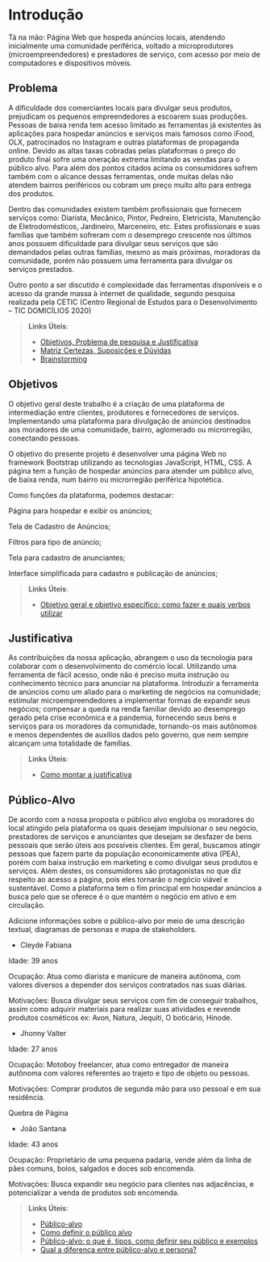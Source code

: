 # Introdução

Tá na mão: Página Web que hospeda anúncios locais, atendendo inicialmente uma comunidade periférica, voltado a microprodutores (microempreendedores) e prestadores de serviço, com acesso por meio de computadores e dispositivos móveis. 

## Problema
A dificuldade dos comerciantes locais para divulgar seus produtos, prejudicam os pequenos empreendedores a escoarem suas produções. Pessoas de baixa renda tem acesso limitado as ferramentas já existentes às aplicações para hospedar anúncios e serviços mais famosos como iFood,  OLX, patrocinados no Instagram e outras plataformas de propaganda online. Devido as altas taxas cobradas pelas plataformas o preço do produto final sofre uma oneração extrema limitando as vendas para o público alvo. Para além dos pontos citados acima os consumidores sofrem também com o alcance dessas ferramentas, onde muitas delas não atendem bairros periféricos ou cobram um preço muito alto para entrega dos produtos. 

Dentro das comunidades existem também profissionais que fornecem serviços como: Diarista, Mecânico, Pintor, Pedreiro, Eletricista, Manutenção de Eletrodomésticos, Jardineiro, Marceneiro, etc. Estes profissionais e suas famílias que também sofreram com o desemprego crescente nos últimos anos possuem dificuldade para divulgar seus serviços que são demandados pelas outras famílias, mesmo as mais próximas, moradoras da comunidade, porém não possuem uma ferramenta para divulgar os serviços prestados.   

Outro ponto a ser discutido é complexidade das ferramentas disponíveis e o acesso da grande massa à internet de qualidade, segundo pesquisa realizada pela CETIC (Centro Regional de Estudos para o Desenvolvimento – TIC DOMICÍLIOS 2020)   



> **Links Úteis**:
> - [Objetivos, Problema de pesquisa e Justificativa](https://medium.com/@versioparole/objetivos-problema-de-pesquisa-e-justificativa-c98c8233b9c3)
> - [Matriz Certezas, Suposições e Dúvidas](https://medium.com/educa%C3%A7%C3%A3o-fora-da-caixa/matriz-certezas-suposi%C3%A7%C3%B5es-e-d%C3%BAvidas-fa2263633655)
> - [Brainstorming](https://www.euax.com.br/2018/09/brainstorming/)

## Objetivos

O objetivo geral deste trabalho é a criação de uma plataforma de intermediação entre clientes, produtores e fornecedores de serviços. Implementando uma plataforma para divulgação de anúncios destinados aos moradores de uma comunidade, bairro, aglomerado ou microrregião, conectando pessoas. 

O objetivo do presente projeto é desenvolver uma página Web no framework Bootstrap utilizando as tecnologias JavaScript, HTML, CSS. A página tem a função de hospedar anúncios para atender um público alvo, de baixa renda, num bairro ou microrregião periférica hipotética. 

Como funções da plataforma, podemos destacar: 

Página para hospedar e exibir os anúncios; 

Tela de Cadastro de Anúncios; 

Filtros para tipo de anúncio; 

Tela para cadastro de anunciantes; 

Interface simplificada para cadastro e publicação de anúncios; 
 
> **Links Úteis**:
> - [Objetivo geral e objetivo específico: como fazer e quais verbos utilizar](https://blog.mettzer.com/diferenca-entre-objetivo-geral-e-objetivo-especifico/)

## Justificativa

As contribuições da nossa aplicação, abrangem o uso da tecnologia para colaborar com o desenvolvimento do comércio local. Utilizando uma ferramenta de fácil acesso, onde não é preciso muita instrução ou conhecimento técnico para anunciar na plataforma. Introduzir a ferramenta de anúncios como um aliado para o marketing de negócios na comunidade; estimular microempreendedores a implementar formas de expandir seus negócios; compensar a queda na renda familiar devido ao desemprego gerado pela crise econômica e a pandemia, fornecendo seus bens e serviços para os moradores da comunidade, tornando-os mais autônomos e menos dependentes de auxílios dados pelo governo, que nem sempre alcançam uma totalidade de famílias. 

> **Links Úteis**:
> - [Como montar a justificativa](https://guiadamonografia.com.br/como-montar-justificativa-do-tcc/)

## Público-Alvo

De acordo com a nossa proposta o público alvo engloba os moradores do local atingido pela plataforma os quais desejam impulsionar o seu negócio, prestadores de serviços e anunciantes que desejam se desfazer de bens pessoais que serão úteis aos possíveis clientes. Em geral, buscamos atingir pessoas que fazem parte da população economicamente ativa (PEA), porém com baixa instrução em marketing e como divulgar seus produtos e serviços. Além destes, os consumidores são protagonistas no que diz respeito ao acesso a página, pois eles tornarão o negócio viável e sustentável. Como a plataforma tem o fim principal em hospedar anúncios a busca pelo que se oferece é o que mantém o negócio em ativo e em circulação. 

Adicione informações sobre o público-alvo por meio de uma descrição textual, diagramas de personas e mapa de stakeholders.
- Cleyde Fabiana 

 Idade: 39 anos 

Ocupação: Atua como diarista e manicure de maneira autônoma, com valores diversos a depender dos serviços contratados nas suas diárias. 

Motivações: Busca divulgar seus serviços com fim de conseguir trabalhos, assim como adquirir materiais para realizar suas atividades e revende produtos cosméticos ex: Avon, Natura, Jequiti, O boticário, Hinode. 

 - Jhonny Valter  

 Idade: 27 anos 

Ocupação: Motoboy freelancer, atua como entregador de maneira autônoma com valores referentes ao trajeto e tipo de objeto ou pessoas. 

Motivações: Comprar produtos de segunda mão para uso pessoal e em sua residência. 

Quebra de Página
 

- João Santana  

 Idade: 43 anos 

Ocupação: Proprietário de uma pequena padaria, vende além da linha de pães comuns, bolos, salgados e doces sob encomenda. 

Motivações: Busca expandir seu negócio para clientes nas adjacências, e potencializar a venda de produtos sob encomenda. 
> **Links Úteis**:
> - [Público-alvo](https://blog.hotmart.com/pt-br/publico-alvo/)
> - [Como definir o público alvo](https://exame.com/pme/5-dicas-essenciais-para-definir-o-publico-alvo-do-seu-negocio/)
> - [Público-alvo: o que é, tipos, como definir seu público e exemplos](https://klickpages.com.br/blog/publico-alvo-o-que-e/)
> - [Qual a diferença entre público-alvo e persona?](https://rockcontent.com/blog/diferenca-publico-alvo-e-persona/)
